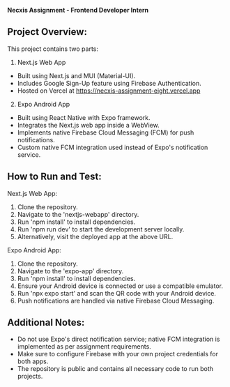 **Necxis Assignment - Frontend Developer Intern**

Project Overview:
-----------------
This project contains two parts:

1. Next.js Web App
- Built using Next.js and MUI (Material-UI).
- Includes Google Sign-Up feature using Firebase Authentication.
- Hosted on Vercel at https://necxis-assignment-eight.vercel.app

2. Expo Android App
- Built using React Native with Expo framework.
- Integrates the Next.js web app inside a WebView.
- Implements native Firebase Cloud Messaging (FCM) for push notifications.
- Custom native FCM integration used instead of Expo's notification service.

How to Run and Test:
--------------------
Next.js Web App:
1. Clone the repository.
2. Navigate to the 'nextjs-webapp' directory.
3. Run 'npm install' to install dependencies.
4. Run 'npm run dev' to start the development server locally.
5. Alternatively, visit the deployed app at the above URL.

Expo Android App:
1. Clone the repository.
2. Navigate to the 'expo-app' directory.
3. Run 'npm install' to install dependencies.
4. Ensure your Android device is connected or use a compatible emulator.
5. Run 'npx expo start' and scan the QR code with your Android device.
6. Push notifications are handled via native Firebase Cloud Messaging.

Additional Notes:
-----------------
- Do not use Expo's direct notification service; native FCM integration is implemented as per assignment requirements.
- Make sure to configure Firebase with your own project credentials for both apps.
- The repository is public and contains all necessary code to run both projects.
